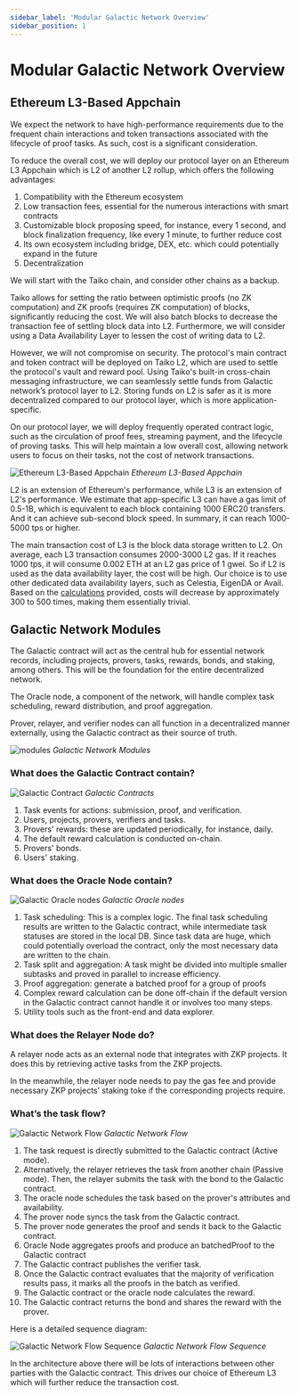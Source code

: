 ```yaml
---
sidebar_label: 'Modular Galactic Network Overview'
sidebar_position: 1
---
```

# Modular Galactic Network Overview
## Ethereum L3-Based Appchain

We expect the network to have high-performance requirements due to the frequent chain interactions and token transactions associated with the lifecycle of proof tasks. As such, cost is a significant consideration.

To reduce the overall cost, we will deploy our protocol layer on an Ethereum L3 Appchain which is L2 of another L2 rollup, which offers the following advantages:

1. Compatibility with the Ethereum ecosystem
2. Low transaction fees, essential for the numerous interactions with smart contracts
3. Customizable block proposing speed, for instance, every 1 second, and block finalization frequency, like every 1 minute, to further reduce cost
4. Its own ecosystem including bridge, DEX, etc. which could potentially expand in the future
5. Decentralization

We will start with the Taiko chain, and consider other chains as a backup.

Taiko allows for setting the ratio between optimistic proofs (no ZK computation) and ZK proofs (requires ZK computation) of blocks, significantly reducing the cost. We will also batch  blocks to decrease the transaction fee of settling block data into L2. Furthermore, we will consider using a Data Availability Layer to lessen the cost of writing data to L2.

However, we will not compromise on security. The protocol's main contract and token contract will be deployed on Taiko L2, which are used to settle the protocol's vault and reward pool. Using Taiko's built-in cross-chain messaging infrastructure, we can seamlessly settle funds from Galactic network’s protocol layer to L2. Storing funds on L2 is safer as it is more decentralized compared to our protocol layer, which is more application-specific.

On our protocol layer, we will deploy frequently operated contract logic, such as the circulation of proof fees, streaming payment, and the lifecycle of proving tasks. This will help maintain a low overall cost, allowing network users to focus on their tasks, not the cost of network transactions.

 ![Ethereum L3-Based Appchain](./images/L3.png)
 *Ethereum L3-Based Appchain*

L2 is an extension of Ethereum's performance, while L3 is an extension of L2's performance. We estimate that app-specific L3 can have a gas limit of 0.5-1B, which is equivalent to each block containing 1000 ERC20 transfers. And it can achieve sub-second block speed. In summary, it can reach 1000-5000 tps or higher.

The main transaction cost of L3 is the block data storage written to L2. On average, each L3 transaction consumes 2000-3000 L2 gas. If it reaches 1000 tps, it will consume 0.002 ETH at an L2 gas price of 1 gwei. So if L2 is used as the data availability layer, the cost will be high. Our choice is to use other dedicated data availability layers, such as Celestia, EigenDA or Avail. Based on the [calculations](https://medium.com/@numia.data/the-impact-of-celestias-modular-da-layer-on-ethereum-l2s-a-first-look-8321bd41ff25) provided, costs will decrease by approximately 300 to 500 times, making them essentially trivial.

## Galactic Network Modules

The Galactic contract will act as the central hub for essential network records, including projects, provers, tasks, rewards, bonds, and staking, among others. This will be the foundation for the entire decentralized network.

The Oracle node, a component of the network, will handle complex task scheduling, reward distribution, and proof aggregation.

Prover, relayer, and verifier nodes can all function in a decentralized manner externally, using the Galactic contract as their source of truth.

 ![modules](./images/modules.png)
 *Galactic Network Modules*

### What does the Galactic Contract contain?

 ![Galactic Contract](./images/Galactic%20Contract.png)
 *Galactic Contracts*

1. Task events for actions: submission, proof, and verification.
2. Users, projects, provers, verifiers and tasks.
3. Provers' rewards: these are updated periodically, for instance, daily.
4. The default reward calculation is conducted on-chain.
5. Provers' bonds.
6. Users' staking.

### What does the Oracle Node contain?

 ![Galactic Oracle nodes](./images/Oracle%20nodes.png)
 *Galactic Oracle nodes*

1. Task scheduling: This is a complex logic. The final task scheduling results are written to the Galactic contract, while intermediate task statuses are stored in the local DB. Since task data are huge, which could potentially overload the contract, only the most necessary data are written to the chain.
2. Task split and aggregation: A task might be divided into multiple smaller subtasks and proved in parallel to increase efficiency.
3. Proof aggregation: generate a batched proof for a group of proofs
4. Complex reward calculation can be done off-chain if the default version in the Galactic contract cannot handle it or involves too many steps.
5. Utility tools such as the front-end and data explorer.

### What does the Relayer Node do?

A relayer node acts as an external node that integrates with ZKP projects. It does this by retrieving active tasks from the ZKP projects.

In the meanwhile, the relayer node needs to pay the gas fee and provide necessary ZKP projects’ staking toke if the corresponding projects require.

### What’s the task flow?

![Galactic Network Flow](./images/flow.png)
 *Galactic Network Flow*

1. The task request is directly submitted to the Galactic contract (Active mode).
2. Alternatively, the relayer retrieves the task from another chain (Passive mode). Then, the relayer submits the task with the bond to the Galactic contract.
3. The oracle node schedules the task based on the prover's attributes and availability.
4. The prover node syncs the task from the Galactic contract.
5. The prover node generates the proof and sends it back to the Galactic contract.
6. Oracle Node aggregates proofs and produce an batchedProof to the Galactic contract
7. The Galactic contract publishes the verifier task.
8. Once the Galactic contract evaluates that the majority of verification results pass, it marks all the proofs in the batch  as verified.
9. The Galactic contract or the oracle node calculates the reward.
10. The Galactic contract returns the bond and shares the reward with the prover.

Here is a detailed sequence diagram:

![Galactic Network Flow Sequence](./images/flow%20chart.png)
*Galactic Network Flow Sequence*

In the architecture above there will be lots of interactions between other parties with the Galactic contract. This drives our choice of Ethereum L3 which will further reduce the transaction cost.